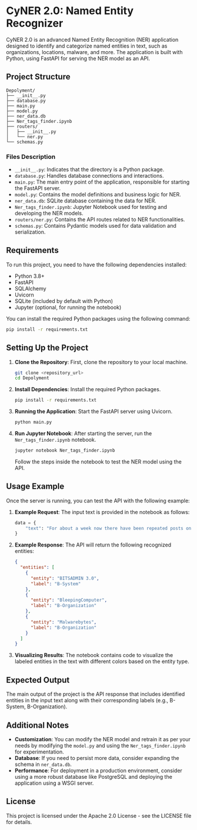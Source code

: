 
# CyNER 2.0: Named Entity Recognizer

CyNER 2.0 is an advanced Named Entity Recognition (NER) application designed to identify and categorize named entities in text, such as organizations, locations, malware, and more. The application is built with Python, using FastAPI for serving the NER model as an API.

## Project Structure

```
Depolyment/
├── __init__.py
├── database.py
├── main.py
├── model.py
├── ner_data.db
├── Ner_tags_finder.ipynb
├── routers/
│   ├── __init__.py
│   └── ner.py
└── schemas.py
```

### Files Description

- `__init__.py`: Indicates that the directory is a Python package.
- `database.py`: Handles database connections and interactions.
- `main.py`: The main entry point of the application, responsible for starting the FastAPI server.
- `model.py`: Contains the model definitions and business logic for NER.
- `ner_data.db`: SQLite database containing the data for NER.
- `Ner_tags_finder.ipynb`: Jupyter Notebook used for testing and developing the NER models.
- `routers/ner.py`: Contains the API routes related to NER functionalities.
- `schemas.py`: Contains Pydantic models used for data validation and serialization.

## Requirements

To run this project, you need to have the following dependencies installed:

- Python 3.8+
- FastAPI
- SQLAlchemy
- Uvicorn
- SQLite (included by default with Python)
- Jupyter (optional, for running the notebook)

You can install the required Python packages using the following command:

```bash
pip install -r requirements.txt
```

## Setting Up the Project

1. **Clone the Repository**: First, clone the repository to your local machine.

   ```bash
   git clone <repository_url>
   cd Depolyment
   ```
2. **Install Dependencies**: Install the required Python packages.

   ```bash
   pip install -r requirements.txt
   ```
3. **Running the Application**: Start the FastAPI server using Uvicorn.

   ```bash
   python main.py
   ```
4. **Run Jupyter Notebook**: After starting the server, run the `Ner_tags_finder.ipynb` notebook.

   ```bash
   jupyter notebook Ner_tags_finder.ipynb
   ```

   Follow the steps inside the notebook to test the NER model using the API.

## Usage Example

Once the server is running, you can test the API with the following example:

1. **Example Request**: The input text is provided in the notebook as follows:

   ```python
   data = {
       "text": "For about a week now there have been repeated posts on the BleepingComputer and Malwarebytes forums regarding a BITSADMIN 3.0 command prompt that repeatedly opens on its own and downloads files"
   }
   ```
2. **Example Response**: The API will return the following recognized entities:

   ```json
   {
     "entities": [
       {
         "entity": "BITSADMIN 3.0",
         "label": "B-System"
       },
       {
         "entity": "BleepingComputer",
         "label": "B-Organization"
       },
       {
         "entity": "Malwarebytes",
         "label": "B-Organization"
       }
     ]
   }
   ```
3. **Visualizing Results**: The notebook contains code to visualize the labeled entities in the text with different colors based on the entity type.

## Expected Output

The main output of the project is the API response that includes identified entities in the input text along with their corresponding labels (e.g., B-System, B-Organization).

## Additional Notes

- **Customization**: You can modify the NER model and retrain it as per your needs by modifying the `model.py` and using the `Ner_tags_finder.ipynb` for experimentation.
- **Database**: If you need to persist more data, consider expanding the schema in `ner_data.db`.
- **Performance**: For deployment in a production environment, consider using a more robust database like PostgreSQL and deploying the application using a WSGI server.

## License

This project is licensed under the Apache 2.0 License - see the LICENSE file for details.
